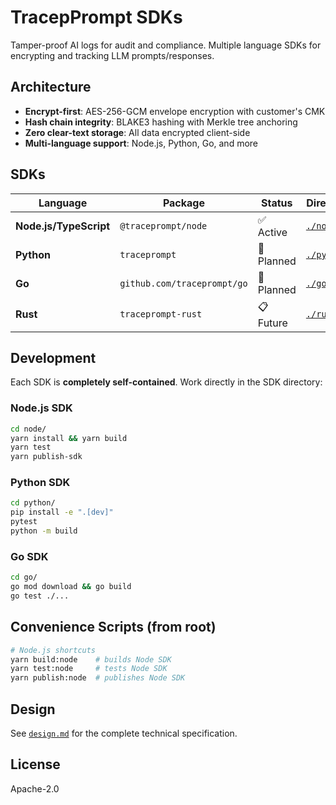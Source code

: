 # TracepPrompt SDKs

Tamper-proof AI logs for audit and compliance. Multiple language SDKs for encrypting and tracking LLM prompts/responses.

## Architecture

- **Encrypt-first**: AES-256-GCM envelope encryption with customer's CMK
- **Hash chain integrity**: BLAKE3 hashing with Merkle tree anchoring
- **Zero clear-text storage**: All data encrypted client-side
- **Multi-language support**: Node.js, Python, Go, and more

## SDKs

| Language               | Package                     | Status     | Directory                |
| ---------------------- | --------------------------- | ---------- | ------------------------ |
| **Node.js/TypeScript** | `@traceprompt/node`         | ✅ Active  | [`./node/`](./node/)     |
| **Python**             | `traceprompt`               | 🚧 Planned | [`./python/`](./python/) |
| **Go**                 | `github.com/traceprompt/go` | 🚧 Planned | [`./go/`](./go/)         |
| **Rust**               | `traceprompt-rust`          | 📋 Future  | [`./rust/`](./rust/)     |

## Development

Each SDK is **completely self-contained**. Work directly in the SDK directory:

### Node.js SDK

```bash
cd node/
yarn install && yarn build
yarn test
yarn publish-sdk
```

### Python SDK

```bash
cd python/
pip install -e ".[dev]"
pytest
python -m build
```

### Go SDK

```bash
cd go/
go mod download && go build
go test ./...
```

## Convenience Scripts (from root)

```bash
# Node.js shortcuts
yarn build:node    # builds Node SDK
yarn test:node     # tests Node SDK
yarn publish:node  # publishes Node SDK
```

## Design

See [`design.md`](./design.md) for the complete technical specification.

## License

Apache-2.0
